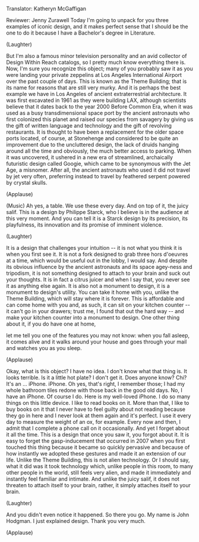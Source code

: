 

Translator: Katheryn McGaffigan

Reviewer: Jenny Zurawell
Today I&#39;m going to unpack for you
three examples of iconic design,
and it makes perfect sense
that I should be the one to do it
because I have a Bachelor&#39;s degree in Literature.

(Laughter)

But I&#39;m also a famous
minor television personality
and an avid collector of
Design Within Reach catalogs,
so I pretty much know
everything there is.
Now, I&#39;m sure you
recognize this object;
many of you probably saw it
as you were landing your private zeppelins
at Los Angeles International Airport
over the past couple of days.
This is known as the Theme Building;
that is its name for reasons
that are still very murky.
And it is perhaps
the best example we have in Los Angeles
of ancient extraterrestrial architecture.
It was first excavated in 1961
as they were building LAX,
although scientists believe that
it dates back to the year 2000
Before Common Era,
when it was used as
a busy transdimensional space port
by the ancient astronauts
who first colonized this planet
and raised our species
from savagery by giving us
the gift of written language
and technology and
the gift of revolving restaurants.
It is thought to have been
a replacement for the older space ports
located, of course, at Stonehenge
and considered to be
quite an improvement
due to the uncluttered design,
the lack of druids hanging around all the time
and obviously, the much better
access to parking.
When it was uncovered,
it ushered in a new era
of streamlined, archaically futuristic design
called Googie,
which came to be synonymous with
the Jet Age, a misnomer.
After all, the ancient astronauts who used it
did not travel by jet very often,
preferring instead to travel by feathered serpent
powered by crystal skulls.

(Applause)

(Music)
Ah yes, a table.
We use these every day.
And on top of it,
the juicy salif.
This is a design by Philippe Starck,
who I believe is in the audience at this very moment.
And you can tell it is a Starck design
by its precision, its playfulness,
its innovation and
its promise of imminent violence.

(Laughter)

It is a design that challenges your intuition --
it is not what you think it is when you first see it.
It is not a fork designed
to grab three hors d&#39;oeuvres at a time,
which would be useful out in the lobby,
I would say.
And despite its obvious
influence by the ancient astronauts
and its space agey-ness and tripodism,
it is not something
designed to attach to your brain
and suck out your thoughts.
It is in fact a citrus juicer
and when I say that,
you never see it as anything else again.
It is also not a monument to design,
it is a monument to design&#39;s utility.
You can take it home with you,
unlike the Theme Building,
which will stay where it is forever.
This is affordable
and can come home with you
and, as such, it can sit
on your kitchen counter --
it can&#39;t go in your drawers;
trust me, I found that out the hard way --
and make your kitchen counter into
a monument to design.
One other thing about it,
if you do have one at home,

let me tell you one of the features you may not know:
when you fall asleep,
it comes alive
and it walks around your house
and goes through your mail
and watches you as you sleep.

(Applause)

Okay, what is this object?
I have no idea. I don&#39;t know what that thing is.
It looks terrible. Is it a little hot plate?
I don&#39;t get it.
Does anyone know? Chi?
It&#39;s an ... iPhone. iPhone.
Oh yes, that&#39;s right, I remember those;
I had my whole bathroom tiles
redone with those back in the good old days.
No, I have an iPhone. Of course I do.
Here is my well-loved iPhone.
I do so many things on this little device.
I like to read books on it.
More than that, I like to buy books on it
that I never have to feel guilty about not reading
because they go in here and I never look at them again
and it&#39;s perfect.
I use it every day to
measure the weight of an ox,
for example.
Every now and then,
I admit that I complete
a phone call on it occasionally.
And yet I forget about it all the time.
This is a design
that once you saw it,
you forgot about it.
It is easy to forget the gasp-inducement
that occurred in 2007 when you first
touched this thing because it became
so quickly pervasive
and because of how instantly
we adopted these gestures
and made it an extension of our life.
Unlike the Theme Building,
this is not alien technology.
Or I should say,
what it did was it took technology
which, unlike people in this room,
to many other people in the world,
still feels very alien,
and made it immediately and instantly feel
familiar and intimate.
And unlike the juicy salif,
it does not threaten
to attach itself to your brain,
rather, it simply
attaches itself to your brain.

(Laughter)

And you didn&#39;t even notice it happened.
So there you go. My name is John Hodgman.
I just explained design.
Thank you very much.

(Applause)

